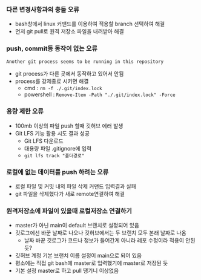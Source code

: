 ### 다른 변경사항과의 충돌 오류
- bash창에서 linux 커맨드를 이용하여 적용할 branch 선택하여 해결
- 먼저 git pull로 원격 저장소 파일을 내려받아 해결

### push, commit등 동작이 없는 오류
```bash
Another git process seems to be running in this repository
```
- git process가 다른 곳에서 동작하고 있어서 안됨
- process를 강제종료 시키면 해결
  - cmd : `rm -f ./.git/index.lock` 
  - powershell : `Remove-Item -Path "./.git/index.lock" -Force`

### 용량 제한 오류
- 100mb 이상의 파일 push 할때 깃허브 에러 발생
- Git LFS 기능 활용 시도 결과 성공
  - Git LFS 다운로드
  - 대용량 파일 .gitignore에 입력
  - `git lfs track "폴더경로"`

### 로컬에 없는 데이터를 push 하려는 오류
- 로컬 파일 및 커밋 내의 파일 삭제 커맨드 입력결과 실패
- git 파일을 삭제했다가 새로 remote연결하여 해결

### 원격저장소에 파일이 있을때 로컬저장소 연결하기
- master가 아닌 main이 default 브랜치로 설정되어 있음
- 깃로그에선 바꾼 날짜로 나오나 깃허브에서는 두 브랜치 모두 본래 날짜로 나옴
  - 날짜 바꾼 깃로그가 코드나 정보가 들어간게 아니라 레포 수정이라 적용이 안된듯?
- 깃허브 계정 기본 브랜치 이름 설정이 main으로 되어 있음
- 평소에는 직접 git bash에 master로 입력했기에 master로 저장된 듯
- 기본 설정 master로 하고 pull 땡기니 이상없음